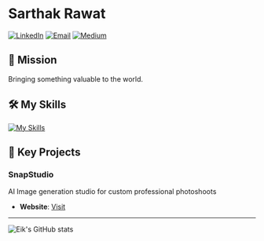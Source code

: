 # Sarthak Rawat

[![LinkedIn](https://img.shields.io/badge/LinkedIn-Connect-blue)](https://www.linkedin.com/in/sarthakeik1)
[![Email](https://img.shields.io/badge/Email-Contact-red)](mailto:sarthakrawatbiz@gmail.com)
[![Medium](https://img.shields.io/badge/Medium-Articles-green)](https://medium.com/@sarthakrawatbiz)

## 🎯 Mission
Bringing something valuable to the world.

## 🛠️ My Skills

[![My Skills](https://skillicons.dev/icons?i=solidity,ts,lua,rust,nextjs,react,redux,ipfs,supabase,postgres,graphql,mongodb,redis,express,nodejs,docker,azure,aws,c,git,postman&perline=7&theme=light)](https://skillicons.dev)

## 🚀 Key Projects

### SnapStudio
AI Image generation studio for custom professional photoshoots
- **Website**: [Visit](https://snapstudio.me)

<hr>

![Eik's GitHub stats](https://github-readme-stats.vercel.app/api?username=eik-1&show_icons=true&theme=radical)

